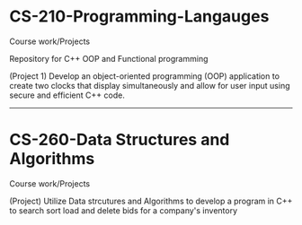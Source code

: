 # CS-210-Programming-Langauges
Course work/Projects

Repository for C++ OOP and Functional programming

(Project 1) Develop an object-oriented programming (OOP) application to create 
two clocks that display simultaneously and allow for user input using secure and efficient C++ code.

_______________________________________________________________

# CS-260-Data Structures and Algorithms
Course work/Projects

(Project) Utilize Data strcutures and Algorithms to develop a program in C++ to search sort load and delete bids for a company's inventory

